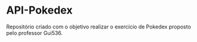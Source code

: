# API-Pokedex
Repositório criado com o objetivo realizar o exercício de Pokedex proposto pelo professor Gui536.
